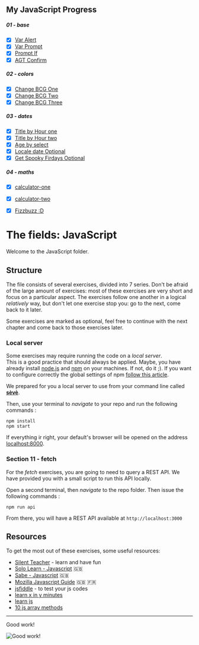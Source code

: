 ## My JavaScript Progress ##

##### 01 - base #####
- [X] [Var Alert](https://github.com/MichaelMontei/JSCompleteCourse/blob/main/01-base/01-var-alert/script.js)
- [X] [Var Prompt](https://github.com/MichaelMontei/JSCompleteCourse/blob/main/01-base/02-var-prompt/script.js)
- [X] [Prompt If](https://github.com/MichaelMontei/JSCompleteCourse/blob/main/01-base/03-prompt-if/script.js)
- [X] [AGT Confirm](https://github.com/MichaelMontei/JSCompleteCourse/blob/main/01-base/04-agt-confirm/script.js)
##### 02 - colors #####
- [X] [Change BCG One](https://github.com/MichaelMontei/JSCompleteCourse/blob/main/02-colors/01-change-bcg-one/script.js)
- [X] [Change BCG Two](https://github.com/MichaelMontei/JSCompleteCourse/blob/main/02-colors/02-change-bcg-two/script.js)
- [X] [Change BCG Three](https://github.com/MichaelMontei/JSCompleteCourse/blob/main/02-colors/03-change-bcg-three/script.js)
##### 03 - dates #####
- [X] [Title by Hour one](https://github.com/MichaelMontei/JSCompleteCourse/blob/main/03-dates/01-title-by-hour-one/script.js)
- [X] [Title by Hour two](https://github.com/MichaelMontei/JSCompleteCourse/blob/main/03-dates/02-title-by-hour-two/script.js)
- [X] [Age by select](https://github.com/MichaelMontei/JSCompleteCourse/blob/main/03-dates/03-age-by-select/script.js)
- [X] [Locale date Optional](https://github.com/MichaelMontei/JSCompleteCourse/blob/main/03-dates/04-locale-date-Optional/script.js)
- [X] [Get Spooky Firdays Optional](https://github.com/MichaelMontei/JSCompleteCourse/blob/main/03-dates/05-get-spooky-fridays-Optional/script.js)
##### 04 - maths #####
- [X] [calculator-one](https://github.com/MichaelMontei/JSCompleteCourse/blob/main/04-maths/01-calculator-one/script.js)
- [X] [calculator-two](https://github.com/MichaelMontei/JSCompleteCourse/blob/main/04-maths/02-calculator-two/script.js)
- [X] [Fizzbuzz :D](https://github.com/MichaelMontei/JSCompleteCourse/blob/main/04-maths/03-fizzbuzz/script.js)



# The fields: JavaScript

Welcome to the JavaScript folder.

## Structure

The file consists of several exercises, divided into 7 series.
Don't be afraid of the large amount of exercises: most of these exercises are very short and focus on a particular aspect.
The exercises follow one another in a logical _relatively_ way, but don't let one exercise stop you: go to the next, come back to it later.

Some exercises are marked as optional, feel free to continue with the next chapter and come back to those exercises later.

### Local server

Some exercises may require running the code on a _local server_.  
This is a good practice that should always be applied. Maybe, you have already install [node.js](https://nodejs.org/en/) and [npm](https://docs.npmjs.com/about-npm/) on your machines. If not, do it ;). 
If you want to configure correctly the global settings of npm [follow this article](https://docs.npmjs.com/resolving-eacces-permissions-errors-when-installing-packages-globally#manually-change-npms-default-directory).

We prepared for you a local server to use from your command line called [**sèvè**](https://github.com/leny/seve).

Then, use your terminal to *navigate* to your repo and run the following commands :

	npm install
	npm start

If everything ir right, your default's browser will be opened on the address [localhost:8000](https://localhost:8000).


### Section 11 - fetch

For the *fetch* exercises, you are going to need to query a REST API.
We have provided you with a small script to run this API locally.

Open a second terminal, then _navigate_ to the repo folder. Then issue the following commands :

    npm run api

From there, you will have a REST API available at `http://localhost:3000`

## Resources

To get the most out of these exercises, some useful resources:

- [Silent Teacher](http://silentteacher.toxicode.fr/) - learn and have fun
- [Solo Learn - Javascript](https://www.sololearn.com/Course/JavaScript/) :uk:
- [Sabe - Javascript](https://sabe.io/classes/javascript) :uk:
- [Mozilla Javascript Guide](https://developer.mozilla.org/fr/docs/Web/JavaScript/Guide/Apropos) :uk: :fr:
- [jsfiddle](https://jsfiddle.net/) - to test your js codes
- [learn x in y minutes](https://learnxinyminutes.com/docs/javascript/)
- [learn js](http://www.learn-js.org/)
- [10 js array methods](https://dev.to/frugencefidel/10-javascript-array-methods-you-should-know-4lk3)

* * *

Good work!

![Good work!](https://media.giphy.com/media/xT9DPPqwOCoxi3ASWc/giphy.gif)
